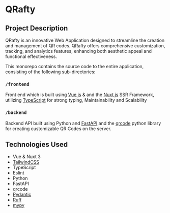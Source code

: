 # QRafty

## Project Description
QRafty is an innovative Web Application designed to streamline the creation and management of QR codes. QRafty offers comprehensive customization, tracking, and analytics features, enhancing both aesthetic appeal and functional effectiveness. 

This monorepo contains the source code to the entire application, consisting of the following sub-directories:

### `/frontend`

Front end which is built using [Vue.js](https://vuejs.org/) & and the [Nuxt.js](https://nuxt.com/) SSR Framework, utilizing [TypeScript](https://www.typescriptlang.org/) for strong typing, Maintainability and Scalability

### `/backend`

Backend API built using Python and [FastAPI](https://fastapi.tiangolo.com/) and the [qrcode](https://pypi.org/project/qrcode/) python library for creating customizable QR Codes on the server.

## Technologies Used
- Vue & Nuxt 3
- [TailwindCSS](https://tailwindcss.com/)
- TypeScript
- Eslint
- Python
- FastAPI
- qrcode
- [Pydantic](https://docs.pydantic.dev/latest/)
- [Ruff](https://docs.astral.sh/ruff/)
- [mypy](https://mypy-lang.org/)
